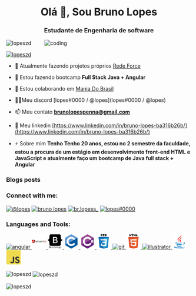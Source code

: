 <h1 align="center">Olá 👋, Sou Bruno Lopes</h1>
<h3 align="center">Estudante de Engenharia de software</h3>
<img align="right" alt="coding" width="400" src="https://i.pinimg.com/originals/2a/53/65/2a53651a35816f499270d8275fd5318f.gif">

<p align="left"> <img src="https://komarev.com/ghpvc/?username=lopeszd&label=Profile%20views&color=0e75b6&style=flat" alt="lopeszd" /> </p>

<p align="left"> <a href="https://github.com/ryo-ma/github-profile-trophy"><img src="https://github-profile-trophy.vercel.app/?username=lopeszd" alt="lopeszd" /></a> </p>

- 🔭 Atualmente fazendo projetos próprios [Rede Force](discord.gg/QdfBfUWj2h)

- 🌱 Estou fazendo bootcamp **Full Stack Java + Angular**

- 👯 Estou colaborando em [Mania Do Brasil](discord.gg/u4zsD9X5e2)

- 👨‍💻Meu discord [lopes#0000 / @lopes](lopes#0000 / @lopes)

- 📫 Meu contato **brunolopespenna@gmail.com**

- 📄 Meu linkedin [https://www.linkedin.com/in/bruno-lopes-ba316b26b/](https://www.linkedin.com/in/bruno-lopes-ba316b26b/)

- ⚡ Sobre mim **Tenho Tenho 20 anos, estou no 2 semestre da faculdade, estou a procura de um estágio em desenvolvimento front-end HTML e JavaScript e atualmente faço um bootcamp de Java full stack + Angular**

### Blogs posts
<!-- BLOG-POST-LIST:START -->
<!-- BLOG-POST-LIST:END -->

<h3 align="left">Connect with me:</h3>
<p align="left">
<a href="https://dev.to/@lopes" target="blank"><img align="center" src="https://raw.githubusercontent.com/rahuldkjain/github-profile-readme-generator/master/src/images/icons/Social/devto.svg" alt="@lopes" height="30" width="40" /></a>
<a href="https://linkedin.com/in/bruno lopes" target="blank"><img align="center" src="https://raw.githubusercontent.com/rahuldkjain/github-profile-readme-generator/master/src/images/icons/Social/linked-in-alt.svg" alt="bruno lopes" height="30" width="40" /></a>
<a href="https://instagram.com/br.lopess_" target="blank"><img align="center" src="https://raw.githubusercontent.com/rahuldkjain/github-profile-readme-generator/master/src/images/icons/Social/instagram.svg" alt="br.lopess_" height="30" width="40" /></a>
<a href="https://discord.gg/lopes#0000" target="blank"><img align="center" src="https://raw.githubusercontent.com/rahuldkjain/github-profile-readme-generator/master/src/images/icons/Social/discord.svg" alt="lopes#0000" height="30" width="40" /></a>
</p>

<h3 align="left">Languages and Tools:</h3>
<p align="left"> <a href="https://angular.io" target="_blank" rel="noreferrer"> <img src="https://angular.io/assets/images/logos/angular/angular.svg" alt="angular" width="40" height="40"/> </a> <a href="https://angular.io" target="_blank" rel="noreferrer"> <img src="https://raw.githubusercontent.com/devicons/devicon/master/icons/angularjs/angularjs-original-wordmark.svg" alt="angularjs" width="40" height="40"/> </a> <a href="https://getbootstrap.com" target="_blank" rel="noreferrer"> <img src="https://raw.githubusercontent.com/devicons/devicon/master/icons/bootstrap/bootstrap-plain-wordmark.svg" alt="bootstrap" width="40" height="40"/> </a> <a href="https://www.cprogramming.com/" target="_blank" rel="noreferrer"> <img src="https://raw.githubusercontent.com/devicons/devicon/master/icons/c/c-original.svg" alt="c" width="40" height="40"/> </a> <a href="https://www.w3schools.com/cs/" target="_blank" rel="noreferrer"> <img src="https://raw.githubusercontent.com/devicons/devicon/master/icons/csharp/csharp-original.svg" alt="csharp" width="40" height="40"/> </a> <a href="https://www.w3schools.com/css/" target="_blank" rel="noreferrer"> <img src="https://raw.githubusercontent.com/devicons/devicon/master/icons/css3/css3-original-wordmark.svg" alt="css3" width="40" height="40"/> </a> <a href="https://git-scm.com/" target="_blank" rel="noreferrer"> <img src="https://www.vectorlogo.zone/logos/git-scm/git-scm-icon.svg" alt="git" width="40" height="40"/> </a> <a href="https://www.w3.org/html/" target="_blank" rel="noreferrer"> <img src="https://raw.githubusercontent.com/devicons/devicon/master/icons/html5/html5-original-wordmark.svg" alt="html5" width="40" height="40"/> </a> <a href="https://www.adobe.com/in/products/illustrator.html" target="_blank" rel="noreferrer"> <img src="https://www.vectorlogo.zone/logos/adobe_illustrator/adobe_illustrator-icon.svg" alt="illustrator" width="40" height="40"/> </a> <a href="https://www.java.com" target="_blank" rel="noreferrer"> <img src="https://raw.githubusercontent.com/devicons/devicon/master/icons/java/java-original.svg" alt="java" width="40" height="40"/> </a> <a href="https://developer.mozilla.org/en-US/docs/Web/JavaScript" target="_blank" rel="noreferrer"> <img src="https://raw.githubusercontent.com/devicons/devicon/master/icons/javascript/javascript-original.svg" alt="javascript" width="40" height="40"/> </a> </p>

<p><img align="left" src="https://github-readme-stats.vercel.app/api/top-langs?username=lopeszd&show_icons=true&locale=en&layout=compact" alt="lopeszd" /></p>

<p>&nbsp;<img align="center" src="https://github-readme-stats.vercel.app/api?username=lopeszd&show_icons=true&locale=en" alt="lopeszd" /></p>

<p><img align="center" src="https://github-readme-streak-stats.herokuapp.com/?user=lopeszd&" alt="lopeszd" /></p>
